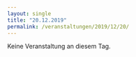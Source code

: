 ```yaml
---
layout: single
title: "20.12.2019"
permalink: /veranstaltungen/2019/12/20/
---
```


Keine Veranstaltung an diesem Tag.
